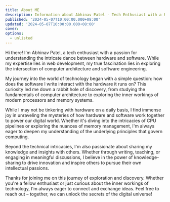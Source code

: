 ```yaml
---
title: About ME
description: Information about Abhinav Patel - Tech Enthusiast with a Passion for Understanding the Interplay of Hardware and Software
published: '2024-05-07T10:00:00.000+08:00'
updated: '2024-05-07T10:00:00.000+08:00'
cover: 
options:
  - unlisted
---
```


Hi there! I'm Abhinav Patel, a tech enthusiast with a passion for understanding the intricate dance between hardware and software. While my expertise lies in web development, my true fascination lies in exploring the intersection of computer architecture and software engineering.

My journey into the world of technology began with a simple question: how does the software I write interact with the hardware it runs on? This curiosity led me down a rabbit hole of discovery, from studying the fundamentals of computer architecture to exploring the inner workings of modern processors and memory systems.

While I may not be tinkering with hardware on a daily basis, I find immense joy in unraveling the mysteries of how hardware and software work together to power our digital world. Whether it's diving into the intricacies of CPU pipelines or exploring the nuances of memory management, I'm always eager to deepen my understanding of the underlying principles that govern computing.

Beyond the technical intricacies, I'm also passionate about sharing my knowledge and insights with others. Whether through writing, teaching, or engaging in meaningful discussions, I believe in the power of knowledge-sharing to drive innovation and inspire others to pursue their own intellectual passions.

Thanks for joining me on this journey of exploration and discovery. Whether you're a fellow enthusiast or just curious about the inner workings of technology, I'm always eager to connect and exchange ideas. Feel free to reach out – together, we can unlock the secrets of the digital universe!
